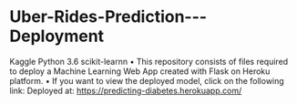 # Uber-Rides-Prediction---Deployment
Kaggle Python 3.6 scikit-learnn  • This repository consists of files required to deploy a Machine Learning Web App created with Flask on Heroku platform.  • If you want to view the deployed model, click on the following link: Deployed at: https://predicting-diabetes.herokuapp.com/
